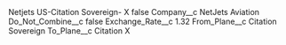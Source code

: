 <?xml version="1.0" encoding="UTF-8"?>
<CustomMetadata xmlns="http://soap.sforce.com/2006/04/metadata" xmlns:xsi="http://www.w3.org/2001/XMLSchema-instance" xmlns:xsd="http://www.w3.org/2001/XMLSchema">
    <label>Netjets US-Citation Sovereign- X</label>
    <protected>false</protected>
    <values>
        <field>Company__c</field>
        <value xsi:type="xsd:string">NetJets Aviation</value>
    </values>
    <values>
        <field>Do_Not_Combine__c</field>
        <value xsi:type="xsd:boolean">false</value>
    </values>
    <values>
        <field>Exchange_Rate__c</field>
        <value xsi:type="xsd:double">1.32</value>
    </values>
    <values>
        <field>From_Plane__c</field>
        <value xsi:type="xsd:string">Citation Sovereign</value>
    </values>
    <values>
        <field>To_Plane__c</field>
        <value xsi:type="xsd:string">Citation X</value>
    </values>
</CustomMetadata>
